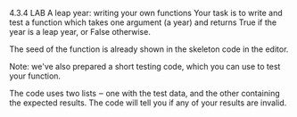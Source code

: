 4.3.4   LAB   A leap year: writing your own functions
Your task is to write and test a function which takes one argument (a year) and returns True if the year is a leap year, or False otherwise.

The seed of the function is already shown in the skeleton code in the editor.

Note: we've also prepared a short testing code, which you can use to test your function.

The code uses two lists ‒ one with the test data, and the other containing the expected results. The code will tell you if any of your results are invalid.